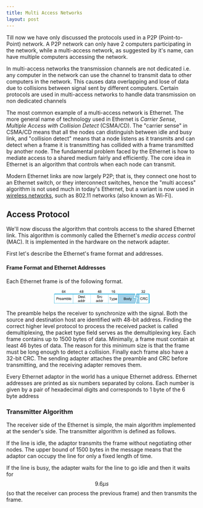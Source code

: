 ```yaml
---
title: Multi Access Networks
layout: post
---
```


Till now we have only discussed the protocols used in a P2P (Point-to-Point) network. A P2P network can only have 2 computers participating in the network, while a multi-access network, as suggested by it's name, can have multiple computers accessing the network.

In multi-access networks the transmission channels are not dedicated i.e. any computer in the network can use the channel to transmit data to other computers in the network. This causes data overlapping and lose of data due to collisions between signal sent by different computers. Certain protocols are used in multi-access networks to handle data transmission on non dedicated channels

The most common example of a multi-access network is Ethernet. The more general name of technology used in Ethernet is _Carrier Sense, Multiple Access with Collision Detect_ (CSMA/CD). The "carrier sense" in CSMA/CD means that all the nodes can distinguish between idle and busy link, and "collision detect" means that a node listens as it transmits and can detect when a frame it is transmitting has collided with a frame transmitted by another node. The fundamental problem faced by the Ethernet is how to mediate access to a shared medium fairly and efficiently. The core idea in Ethernet is an algorithm that controls when each node can transmit.

Modern Ethernet links are now largely P2P; that is, they connect one host to an Ethernet switch, or they interconnect switches, hence the "multi access" algorithm is not used much in today's Ethernet, but a variant is now used in [wireless networks](wireless_networks), such as 802.11 networks (also known as Wi-Fi).

## Access Protocol

We'll now discuss the algorithm that controls access to the shared Ethernet link. This algorithm is commonly called the Ethernet's _media access control_ (MAC). It is implemented in the hardware on the network adapter.

First let's describe the Ethernet's frame format and addresses.

#### Frame Format and Ethernet Addresses

Each Ethernet frame is of the following format.

<div style="text-align: center;">
  <img src="./img/ethernet_frame.png" alt="ethernet frame" width="50%">
</div>

The preamble helps the receiver to synchronize with the signal. Both the source and destination host are identified with 48-bit address. Finding the correct higher level protocol to process the received packet is called demultiplexing, the packet type field serves as the demultiplexing key. Each frame contains up to 1500 bytes of data. Minimally, a frame must contain at least 46 bytes of data. The reason for this minimum size is that the frame must be long enough to detect a collision. Finally each frame also have a 32-bit CRC. The sending adapter attaches the preamble and CRC before transmitting, and the receiving adapter removes them.

Every Ethernet adaptor in the world has a unique Ethernet address. Ethernet addresses are printed as six numbers separated by colons. Each number is given by a pair of hexadecimal digits and corresponds to 1 byte of the 6 byte address

### Transmitter Algorithm

The receiver side of the Ethernet is simple, the main algorithm implemented at the sender's side. The transmitter algorithm is defined as follows.

If the line is idle, the adaptor transmits the frame without negotiating other nodes. The upper bound of 1500 bytes in the message means that the adaptor can occupy the line for only a fixed length of time.

If the line is busy, the adapter waits for the line to go idle and then it waits for $$9.6 \mu s$$ (so that the receiver can process the previous frame) and then transmits the frame.

